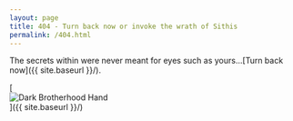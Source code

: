 ```yaml
---
layout: page
title: 404 - Turn back now or invoke the wrath of Sithis
permalink: /404.html
---
```


The secrets within were never meant for eyes such as yours...[Turn back now]({{ site.baseurl }}/).

[<img style="display:block; margin:0 auto;" src="{{ site.baseurl }}/images/404.png" alt="Dark Brotherhood Hand" />]({{ site.baseurl }}/)
